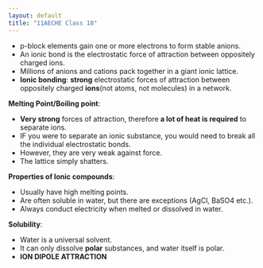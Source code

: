 ```yaml
---
layout: default
title: "11AECHE Class 18"
---
```


* p-block elements gain one or more electrons to form stable anions.
* An ionic bond is the electrostatic force of attraction between oppositely charged ions.
* Millions of anions and cations pack together in a giant ionic lattice.
* **Ionic bonding**: **strong** electrostatic forces of attraction between oppositely charged **ions**(not atoms, not molecules) in a network.

**Melting Point/Boiling point**:
* **Very strong** forces of attraction, therefore **a lot of heat is required** to separate ions.
* IF you were to separate an ionic substance, you would need to break all the individual electrostatic bonds.
* However, they are very weak against force.
* The lattice simply shatters.

**Properties of Ionic compounds**:
* Usually have high melting points.
* Are often soluble in water, but there are exceptions (AgCl, BaSO4 etc.).
* Always conduct electricity when melted or dissolved in water.


**Solubility**:
* Water is a universal solvent.
* It can only dissolve **polar** substances, and water itself is polar.
* **ION DIPOLE ATTRACTION**
